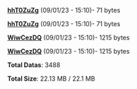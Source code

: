 [**hhT0ZuZg**](/data/hhT0ZuZg.txt) (09/01/23 - 15:10)- 71 bytes

[**hhT0ZuZg**](/data/hhT0ZuZg.txt) (09/01/23 - 15:10)- 71 bytes

[**WiwCezDQ**](/data/WiwCezDQ.txt) (09/01/23 - 15:10)- 1215 bytes

[**WiwCezDQ**](/data/WiwCezDQ.txt) (09/01/23 - 15:10)- 1215 bytes

**Total Datas**: 3488

**Total Size**: 22.13 MB / 22.1 MB